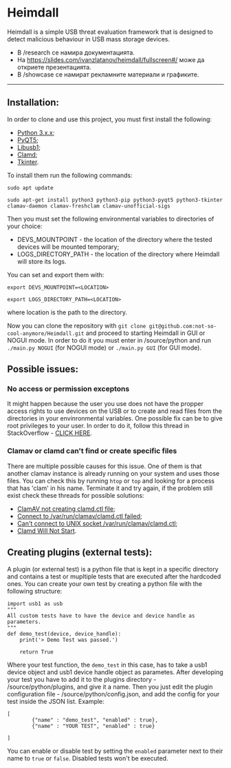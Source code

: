# Heimdall

Heimdall is a simple USB threat evaluation framework that is designed to detect malicious behaviour in USB mass storage devices.

* В /research се намира документацията.
* На https://slides.com/ivanzlatanov/heimdall/fullscreen#/ може да откриете презентацията.
* В /showcase се намират рекламните материали и графиките.

---

## Installation:
In order to clone and use this project, you must first install the following:

* [Python 3.x.x](https://www.python.org/download/releases/3.0/);
* [PyQT5](https://pypi.org/project/PyQt5/);
* [Libusb1](https://pypi.org/project/libusb1/);
* [Clamd](https://pypi.org/project/clamd/);
* [Tkinter](https://docs.python.org/3/library/tkinter.html).

To install them run the following commands:

```
sudo apt update
```

```
sudo apt-get install python3 python3-pip python3-pyqt5 python3-tkinter clamav-daemon clamav-freshclam clamav-unofficial-sigs
```

Then you must set the following environmental variables to directories of your choice:

* DEVS_MOUNTPOINT - the location of the directory where the tested devices will be mounted temporary;
* LOGS_DIRECTORY_PATH - the location of the directory where Heimdall will store its logs.

You can set and export them with:

```
export DEVS_MOUNTPOINT=<LOCATION>
```

```
export LOGS_DIRECTORY_PATH=<LOCATION>
```

where location is the path to the directory.

Now you can clone the repository with `git clone git@github.com:not-so-cool-anymore/Heimdall.git` and proceed to starting Heimdall in GUI or NOGUI mode.
In order to do it you must enter in /source/python and run `./main.py NOGUI` (for NOGUI mode) or `./main.py GUI` (for GUI mode).

## Possible issues:

### No access or permission exceptons
It might happen because the user you use does not have the propper access rights to use devices on the USB or to create and read files from the directories in your 
envinronmental variables. One possible fix can be to give root privileges to your user. In order to do it, follow this thread in StackOverflow - [CLICK HERE](https://askubuntu.com/questions/168280/how-do-i-grant-sudo-privileges-to-an-existing-user).

### Clamav or clamd can't find or create specific files
There are multiple possible causes for this issue. One of them is that another clamav instance is already running on your system and uses those files. You can check this
by running `htop` or `top` and looking for a process that has 'clam' in his name. Terminate it and try again, if the problem still exist check these threads for possible solutions:
* [ClamAV not creating clamd.ctl file](https://askubuntu.com/questions/1170774/clamav-clamd-ctl-file-is-not-getting-created-on-ubuntu);
* [Connect to /var/run/clamav/clamd.ctl failed](https://www.howtoforge.com/community/threads/connect-to-var-run-clamav-clamd-ctl-failed.73251/);
* [Can't connect to UNIX socket /var/run/clamav/clamd.ctl](https://www.howtoforge.com/debian-ubuntu-clamav-clamd-cant-connect-to-unix-socket-var-run-clamav-clamd.ctl);
* [Clamd Will Not Start](https://www.howtoforge.com/community/threads/clamd-will-not-start.34559/).

## Creating plugins (external tests):
A plugin (or external test) is a python file that is kept in a specific directory and contains a test or mupltiple tests that are executed after
the hardcoded ones. You can create your own test by creating a python file with the following structure:

```
import usb1 as usb
"""
All custom tests have to have the device and device handle as parameters.
"""
def demo_test(device, device_handle):
    print('> Demo Test was passed.')

    return True

```

Where your test function, the `demo_test` in this case, has to take a usb1 device object and usb1 device handle object as parametes.
After developing your test you have to add it to the plugins directory - /source/python/plugins, and give it a name. Then you just edit the plugin configuration 
file - /source/python/config.json, and add the config for your test inside the JSON list.
Example:
```
[
        {"name" : "demo_test", "enabled" : true},
        {"name" : "YOUR TEST", "enabled" : true}

]
```
You can enable or disable test by setting the `enabled` parameter next to their name to `true` or `false`. Disabled tests won't be executed.